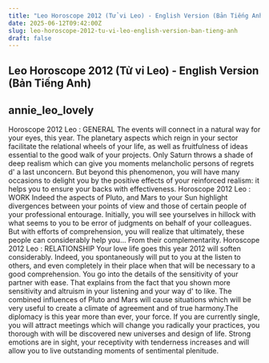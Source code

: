 ```yaml
---
title: "Leo Horoscope 2012 (Tử vi Leo) - English Version (Bản Tiếng Anh)"
date: 2025-06-12T09:42:00Z
slug: leo-horoscope-2012-tu-vi-leo-english-version-ban-tieng-anh
draft: false
---
```


## Leo Horoscope 2012 (Tử vi Leo) - English Version (Bản Tiếng Anh)

## annie_leo_lovely

Horoscope 2012 Leo : GENERAL 
The events will connect in a natural way for your eyes, this year. The planetary aspects which reign in your sector facilitate the relational wheels of your life, as well as fruitfulness of ideas essential to the good walk of your projects. Only Saturn throws a shade of deep realism which can give you moments melancholic persons of regrets d' a last unconcern. But beyond this phenomenon, you will have many occasions to delight you by the positive effects of your reinforced realism: it helps you to ensure your backs with effectiveness. 
Horoscope 2012 Leo : WORK 
Indeed the aspects of Pluto, and Mars to your Sun highlight divergences between your points of view and those of certain people of your professional entourage. Initially, you will see yourselves in hillock with what seems to you to be error of judgments on behalf of your colleagues. But with efforts of comprehension, you will realize that ultimately, these people can considerably help you… From their complementarity. 
Horoscope 2012 Leo : RELATIONSHIP 
Your love life goes this year 2012 will soften considerably. Indeed, you spontaneously will put to you at the listen to others, and even completely in their place when that will be necessary to a good comprehension. You go into the details of the sensitivity of your partner with ease. That explains from the fact that you shown more sensitivity and altruism in your listening and your way d' to like. The combined influences of Pluto and Mars will cause situations which will be very useful to create a climate of agreement and of true harmony.The diplomacy is this year more than ever, your force. If you are currently single, you will attract meetings which will change you radically your practices, you thorough with will be discovered new universes and design of life. Strong emotions are in sight, your receptivity with tenderness increases and will allow you to live outstanding moments of sentimental plenitude.